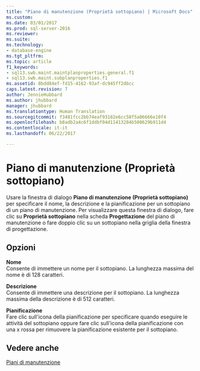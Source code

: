 ```yaml
---
title: "Piano di manutenzione (Proprietà sottopiano) | Microsoft Docs"
ms.custom: 
ms.date: 03/01/2017
ms.prod: sql-server-2016
ms.reviewer: 
ms.suite: 
ms.technology:
- database-engine
ms.tgt_pltfrm: 
ms.topic: article
f1_keywords:
- sql13.swb.maint.maintplanproperties.general.f1
- sql13.swb.maint.subplanproperties.f1
ms.assetid: 8bdd84ef-fd15-4162-93af-dc945ff2dbcc
caps.latest.revision: 7
author: JennieHubbard
ms.author: jhubbard
manager: jhubbard
ms.translationtype: Human Translation
ms.sourcegitcommit: f3481fcc2bb74eaf93182e6cc58f5a06666e10f4
ms.openlocfilehash: b8adb2a4c6f1ddbf04d11413284b500629b911d4
ms.contentlocale: it-it
ms.lasthandoff: 06/22/2017

---
```

# <a name="maintenance-plan-subplan-properties"></a>Piano di manutenzione (Proprietà sottopiano)
  Usare la finestra di dialogo **Piano di manutenzione (Proprietà sottopiano)** per specificare il nome, la descrizione e la pianificazione per un sottopiano di un piano di manutenzione. Per visualizzare questa finestra di dialogo, fare clic su **Proprietà sottopiano** nella scheda **Progettazione** del piano di manutenzione o fare doppio clic su un sottopiano nella griglia della finestra di progettazione.  
  
## <a name="options"></a>Opzioni  
 **Nome**  
 Consente di immettere un nome per il sottopiano. La lunghezza massima del nome è di 128 caratteri.  
  
 **Descrizione**  
 Consente di immettere una descrizione per il sottopiano. La lunghezza massima della descrizione è di 512 caratteri.  
  
 **Pianificazione**  
 Fare clic sull'icona della pianificazione per specificare quando eseguire le attività del sottopiano oppure fare clic sull'icona della pianificazione con una x rossa per rimuovere la pianificazione esistente per il sottopiano.  
  
## <a name="see-also"></a>Vedere anche  
 [Piani di manutenzione](../../relational-databases/maintenance-plans/maintenance-plans.md)  
  
  
